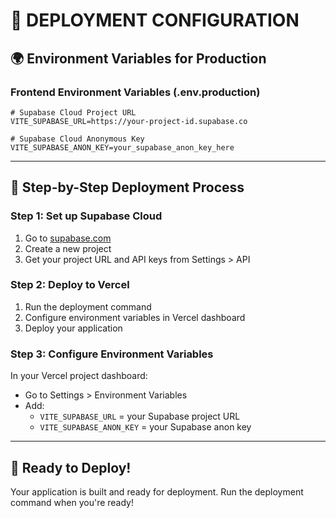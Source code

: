 # 🚀 **DEPLOYMENT CONFIGURATION**

## 🌍 **Environment Variables for Production**

### **Frontend Environment Variables (.env.production)**
```env
# Supabase Cloud Project URL
VITE_SUPABASE_URL=https://your-project-id.supabase.co

# Supabase Cloud Anonymous Key
VITE_SUPABASE_ANON_KEY=your_supabase_anon_key_here
```

---

## 🔧 **Step-by-Step Deployment Process**

### **Step 1: Set up Supabase Cloud**
1. Go to [supabase.com](https://supabase.com)
2. Create a new project
3. Get your project URL and API keys from Settings > API

### **Step 2: Deploy to Vercel**
1. Run the deployment command
2. Configure environment variables in Vercel dashboard
3. Deploy your application

### **Step 3: Configure Environment Variables**
In your Vercel project dashboard:
- Go to Settings > Environment Variables
- Add:
  - `VITE_SUPABASE_URL` = your Supabase project URL
  - `VITE_SUPABASE_ANON_KEY` = your Supabase anon key

---

## 🎯 **Ready to Deploy!**

Your application is built and ready for deployment. Run the deployment command when you're ready!
